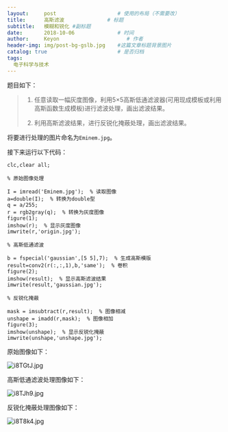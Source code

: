```yaml
---
layout:     post                    # 使用的布局（不需要改）
title:      高斯滤波              # 标题 
subtitle:   模糊和锐化 #副标题
date:       2018-10-06              # 时间
author:     Keyon                      # 作者
header-img: img/post-bg-gslb.jpg    #这篇文章标题背景图片
catalog: true                       # 是否归档
tags:
  电子科学与技术
---
```


题目如下：

> 1. 任意读取一幅灰度图像，利用5×5高斯低通滤波器(可用现成模板或利用高斯函数生成模板)进行滤波处理，画出滤波结果。
> 
> 2. 利用高斯滤波结果，进行反锐化掩蔽处理，画出滤波结果。

将要进行处理的图片命名为`Eminem.jpg`。

接下来运行以下代码：

```
clc,clear all;

% 原始图像处理

I = imread('Eminem.jpg');  % 读取图像
a=double(I);  % 转换为double型
q = a/255;
r = rgb2gray(q);  % 转换为灰度图像
figure(1);
imshow(r);  % 显示灰度图像
imwrite(r,'origin.jpg');

% 高斯低通滤波

b = fspecial('gaussian',[5 5],7);  % 生成高斯模版
result=conv2(r(:,:,1),b,'same');  % 卷积
figure(2);
imshow(result);  % 显示高斯滤波结果
imwrite(result,'gaussian.jpg');

% 反锐化掩蔽

mask = imsubtract(r,result);  % 图像相减
unshape = imadd(r,mask);  % 图像相加
figure(3);
imshow(unshape);  % 显示反锐化掩蔽
imwrite(unshape,'unshape.jpg');
```

原始图像如下：

![i8TGtJ.jpg](https://s1.ax1x.com/2018/10/06/i8TGtJ.jpg)

高斯低通滤波处理图像如下：

![i8TJh9.jpg](https://s1.ax1x.com/2018/10/06/i8TJh9.jpg)

反锐化掩蔽处理图像如下：

![i8T8k4.jpg](https://s1.ax1x.com/2018/10/06/i8T8k4.jpg)